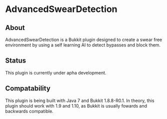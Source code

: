# AdvancedSwearDetection

## About
AdvancedSwearDetection is a Bukkit plugin designed to create a swear free environment by using a self learning AI to detect bypasses and block them. 

## Status
This plugin is currently under apha development.

## Compatability
This plugin is being built with Java 7 and Bukkit 1.8.8-R0.1. In theory, this plugin should work with 1.9 and 1.10, as Bukkit is usually fowards and backwards compatible. 
